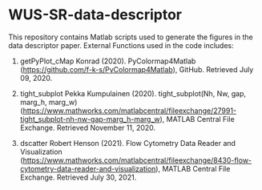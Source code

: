 # WUS-SR-data-descriptor
This repository contains Matlab scripts used to generate the figures in the data descriptor paper.
External Functions used in the code includes:

1. getPyPlot_cMap
Konrad (2020). PyColormap4Matlab (https://github.com/f-k-s/PyColormap4Matlab), GitHub. Retrieved July 09, 2020.

2. tight_subplot
Pekka Kumpulainen (2020). tight_subplot(Nh, Nw, gap, marg_h, marg_w) 
(https://www.mathworks.com/matlabcentral/fileexchange/27991-tight_subplot-nh-nw-gap-marg_h-marg_w), 
MATLAB Central File Exchange. Retrieved November 11, 2020.

3. dscatter
Robert Henson (2021). Flow Cytometry Data Reader and Visualization (https://www.mathworks.com/matlabcentral/fileexchange/8430-flow-cytometry-data-reader-and-visualization), MATLAB Central File Exchange. Retrieved July 30, 2021.
